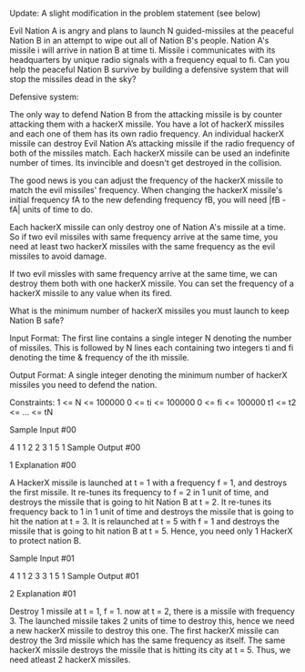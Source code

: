 Update: A slight modification in the problem statement (see below)

Evil Nation A is angry and plans to launch N guided-missiles at the peaceful Nation B in an attempt to wipe out all of Nation B's people. Nation A's missile i will arrive in nation B at time ti. Missile i communicates with its headquarters by unique radio signals with a frequency equal to fi. Can you help the peaceful Nation B survive by building a defensive system that will stop the missiles dead in the sky?

Defensive system:

The only way to defend Nation B from the attacking missile is by counter attacking them with a hackerX missile. You have a lot of hackerX missiles and each one of them has its own radio frequency. An individual hackerX missile can destroy Evil Nation A’s attacking missile if the radio frequency of both of the missiles match. Each hackerX missile can be used an indefinite number of times. Its invincible and doesn't get destroyed in the collision.

The good news is you can adjust the frequency of the hackerX missile to match the evil missiles' frequency. When changing the hackerX missile's initial frequency fA to the new defending frequency fB, you will need \|fB - fA\| units of time to do.

Each hackerX missile can only destroy one of Nation A's missile at a time. So if two evil missiles with same frequency arrive at the same time, you need at least two hackerX missiles with the same frequency as the evil missiles to avoid damage.

If two evil missles with same frequency arrive at the same time, we can destroy them both with one hackerX missile. You can set the frequency of a hackerX missile to any value when its fired.

What is the minimum number of hackerX missiles you must launch to keep Nation B safe?

Input Format:
The first line contains a single integer N denoting the number of missiles.
This is followed by N lines each containing two integers ti and fi denoting the time & frequency of the ith missile.

Output Format:
A single integer denoting the minimum number of hackerX missiles you need to defend the nation.

Constraints:
1 <= N <= 100000
0 <= ti <= 100000
0 <= fi <= 100000
t1 <= t2 <= ... <= tN

Sample Input #00

4
1 1
2 2
3 1
5 1
Sample Output #00

1
Explanation #00

A HackerX missile is launched at t = 1 with a frequency f = 1, and destroys the first missile. It re-tunes its frequency to f = 2 in 1 unit of time, and destroys the missile that is going to hit Nation B at t = 2. It re-tunes its frequency back to 1 in 1 unit of time and destroys the missile that is going to hit the nation at t = 3. It is relaunched at t = 5 with f = 1 and destroys the missile that is going to hit nation B at t = 5. Hence, you need only 1 HackerX to protect nation B.

Sample Input #01

4
1 1
2 3
3 1
5 1
Sample Output #01

2
Explanation #01

Destroy 1 missile at t = 1, f = 1. now at t = 2, there is a missile with frequency 3. The launched missile takes 2 units of time to destroy this, hence we need a new hackerX missile to destroy this one. The first hackerX missile can destroy the 3rd missile which has the same frequency as itself. The same hackerX missile destroys the missile that is hitting its city at t = 5. Thus, we need atleast 2 hackerX missiles.
